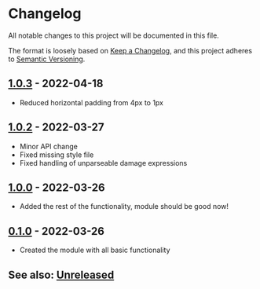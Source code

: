 # Changelog
All notable changes to this project will be documented in this file.

The format is loosely based on [Keep a Changelog](https://keepachangelog.com/en/1.0.0/),
and this project adheres to [Semantic Versioning](https://semver.org/spec/v2.0.0.html).

## [1.0.3] - 2022-04-18
- Reduced horizontal padding from 4px to 1px

## [1.0.2] - 2022-03-27
- Minor API change
- Fixed missing style file
- Fixed handling of unparseable damage expressions

## [1.0.0] - 2022-03-26
- Added the rest of the functionality, module should be good now!

## [0.1.0] - 2022-03-26
- Created the module with all basic functionality

## See also: [Unreleased]

[0.1.0]: https://github.com/itamarcu/pf2e-see-simple-scale-statistics/compare/0.1.0...0.1.0
[1.0.0]: https://github.com/itamarcu/pf2e-see-simple-scale-statistics/compare/0.1.0...1.0.0
[1.0.1]: https://github.com/itamarcu/pf2e-see-simple-scale-statistics/compare/1.0.0...1.0.1
[1.0.2]: https://github.com/itamarcu/pf2e-see-simple-scale-statistics/compare/1.0.1...1.0.2
[1.0.3]: https://github.com/itamarcu/pf2e-see-simple-scale-statistics/compare/1.0.2...1.0.3
[Unreleased]: https://github.com/itamarcu/pf2e-see-simple-scale-statistics/compare/1.0.3...HEAD
